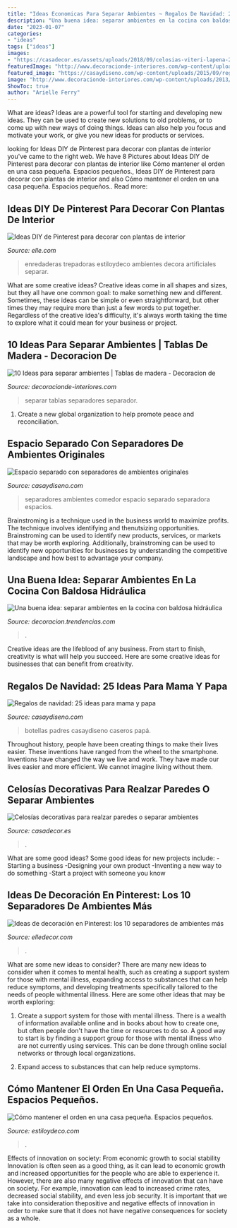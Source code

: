 ```yaml
---
title: "Ideas Economicas Para Separar Ambientes ~ Regalos De Navidad: 25 Ideas Para Mama Y Papa"
description: "Una buena idea: separar ambientes en la cocina con baldosa hidráulica"
date: "2023-01-07"
categories:
- "ideas"
tags: ["ideas"]
images:
- "https://casadecor.es/assets/uploads/2018/09/celosias-viteri-lapena-2.jpg"
featuredImage: "http://www.decoracionde-interiores.com/wp-content/uploads/2013/11/separadores-madera-3.jpg"
featured_image: "https://casaydiseno.com/wp-content/uploads/2015/09/regalos-padres-navidad-botellas-vino-preferido.jpg"
image: "http://www.decoracionde-interiores.com/wp-content/uploads/2013/11/separadores-madera-3.jpg"
ShowToc: true
author: "Arielle Ferry"
---
```



What are ideas?
Ideas are a powerful tool for starting and developing new ideas. They can be used to create new solutions to old problems, or to come up with new ways of doing things. Ideas can also help you focus and motivate your work, or give you new ideas for products or services.

	

		
looking for Ideas DIY de Pinterest para decorar con plantas de interior you've came to the right web. We have 8 Pictures about Ideas DIY de Pinterest para decorar con plantas de interior like Cómo mantener el orden en una casa pequeña. Espacios pequeños., Ideas DIY de Pinterest para decorar con plantas de interior and also Cómo mantener el orden en una casa pequeña. Espacios pequeños.. Read more:
		
    
## Ideas DIY De Pinterest Para Decorar Con Plantas De Interior

<img loading=lazy src="https://hips.hearstapps.com/hmg-prod.s3.amazonaws.com/images/elle-decorar-con-plantas-interior-1567532815.jpg?crop=1.00xw:0.723xh;0,0.198xh&amp;resize=480:*" onerror="this.onerror=null;this.src='https://tse3.mm.bing.net/th?id=OIP.DxE7VGyKZ9S1GwO_gghIXQHaHa&amp;pid=15.1';" alt="Ideas DIY de Pinterest para decorar con plantas de interior">

_Source: elle.com_

>enredaderas trepadoras estiloydeco ambientes decora artificiales separar. 

	

What are some creative ideas?
Creative ideas come in all shapes and sizes, but they all have one common goal: to make something new and different. Sometimes, these ideas can be simple or even straightforward, but other times they may require more than just a few words to put together. Regardless of the creative idea's difficulty, it's always worth taking the time to explore what it could mean for your business or project.

    
## 10 Ideas Para Separar Ambientes | Tablas De Madera - Decoracion De

<img loading=lazy src="http://www.decoracionde-interiores.com/wp-content/uploads/2013/11/separadores-madera-3.jpg" onerror="this.onerror=null;this.src='https://tse1.mm.bing.net/th?id=OIP.97kEgl1e0QoyVER0VpE-6QHaF7&amp;pid=15.1';" alt="10 Ideas para separar ambientes | Tablas de madera - Decoracion de">

_Source: decoracionde-interiores.com_

>separar tablas separadores separador. 

	

1. Create a new global organization to help promote peace and reconciliation.

    
## Espacio Separado Con Separadores De Ambientes Originales

<img loading=lazy src="https://casaydiseno.com/wp-content/uploads/2015/05/diseno-comedor-pared-separadora-blanca-.jpg" onerror="this.onerror=null;this.src='https://tse3.mm.bing.net/th?id=OIP._zv-F_2zzXoronIlqyoU2QHaEn&amp;pid=15.1';" alt="Espacio separado con separadores de ambientes originales">

_Source: casaydiseno.com_

>separadores ambientes comedor espacio separado separadora espacios. 

	

Brainstroming is a technique used in the business world to maximize profits. The technique involves identifying and thenutsizing opportunities. Brainstroming can be used to identify new products, services, or markets that may be worth exploring. Additionally, brainstroming can be used to identify new opportunities for businesses by understanding the competitive landscape and how best to advantage your company.

    
## Una Buena Idea: Separar Ambientes En La Cocina Con Baldosa Hidráulica

<img loading=lazy src="https://i.blogs.es/5245d9/cocinas-blancas-en-l-con-isla-diseno-santos-brezo-4/original.jpg" onerror="this.onerror=null;this.src='https://tse4.mm.bing.net/th?id=OIP.4tpV6Q3RZvhQdmA_8AQfjwHaE8&amp;pid=15.1';" alt="Una buena idea: separar ambientes en la cocina con baldosa hidráulica">

_Source: decoracion.trendencias.com_

>. 

	

Creative ideas are the lifeblood of any business. From start to finish, creativity is what will help you succeed. Here are some creative ideas for businesses that can benefit from creativity.

    
## Regalos De Navidad: 25 Ideas Para Mama Y Papa

<img loading=lazy src="https://casaydiseno.com/wp-content/uploads/2015/09/regalos-padres-navidad-botellas-vino-preferido.jpg" onerror="this.onerror=null;this.src='https://tse1.mm.bing.net/th?id=OIP.NgM-qivkKeGsGqFLyWCjcQHaGA&amp;pid=15.1';" alt="Regalos de navidad: 25 ideas para mama y papa">

_Source: casaydiseno.com_

>botellas padres casaydiseno caseros papá. 

	

Throughout history, people have been creating things to make their lives easier. These inventions have ranged from the wheel to the smartphone. Inventions have changed the way we live and work. They have made our lives easier and more efficient. We cannot imagine living without them.

    
## Celosías Decorativas Para Realzar Paredes O Separar Ambientes

<img loading=lazy src="https://casadecor.es/assets/uploads/2018/09/celosias-viteri-lapena-2.jpg" onerror="this.onerror=null;this.src='https://tse1.mm.bing.net/th?id=OIP.AyNCUboNLnZA882jmlFbKwHaE7&amp;pid=15.1';" alt="Celosías decorativas para realzar paredes o separar ambientes">

_Source: casadecor.es_

>. 

	

What are some good ideas?
Some good ideas for new projects include: 
-Starting a business 
-Designing your own product 
-Inventing a new way to do something 
-Start a project with someone you know

    
## Ideas De Decoración En Pinterest: Los 10 Separadores De Ambientes Más

<img loading=lazy src="https://hips.hearstapps.com/hmg-prod.s3.amazonaws.com/images/separadores-ambiente-divisores-habitacion-b3designers-co-uk-1533724533.jpg?crop=1xw:1xh;center,top&amp;resize=480:*" onerror="this.onerror=null;this.src='https://tse1.mm.bing.net/th?id=OIP.L_0R7mbcWYxtVwcG3gGuRgHaLH&amp;pid=15.1';" alt="Ideas de decoración en Pinterest: los 10 separadores de ambientes más">

_Source: elledecor.com_

>. 

	

What are some new ideas to consider?
There are many new ideas to consider when it comes to mental health, such as creating a support system for those with mental illness, expanding access to substances that can help reduce symptoms, and developing treatments specifically tailored to the needs of people withmental illness. Here are some other ideas that may be worth exploring:
1. Create a support system for those with mental illness. There is a wealth of information available online and in books about how to create one, but often people don't have the time or resources to do so. A good way to start is by finding a support group for those with mental illness who are not currently using services. This can be done through online social networks or through local organizations.

2. Expand access to substances that can help reduce symptoms.

    
## Cómo Mantener El Orden En Una Casa Pequeña. Espacios Pequeños.

<img loading=lazy src="https://www.estiloydeco.com/wp-content/uploads/2020/05/como-mantener-el-orden-en-una-casa-pequena-13.jpg" onerror="this.onerror=null;this.src='https://tse2.mm.bing.net/th?id=OIP.jZOYR15aYg-W2QdURlLHfQHaI5&amp;pid=15.1';" alt="Cómo mantener el orden en una casa pequeña. Espacios pequeños.">

_Source: estiloydeco.com_

>. 

	

Effects of innovation on society: From economic growth to social stability
Innovation is often seen as a good thing, as it can lead to economic growth and increased opportunities for the people who are able to experience it. However, there are also many negative effects of innovation that can have on society. For example, innovation can lead to increased crime rates, decreased social stability, and even less job security. It is important that we take into consideration thepositive and negative effects of innovation in order to make sure that it does not have negative consequences for society as a whole.

